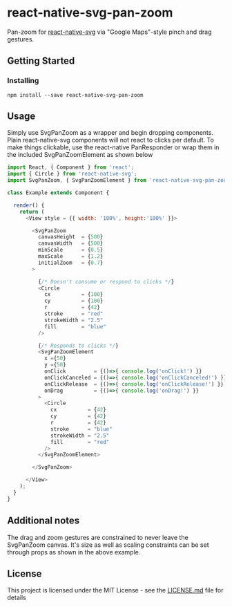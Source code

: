 # react-native-svg-pan-zoom
Pan-zoom for [react-native-svg](https://github.com/react-native-community/react-native-svg) via "Google Maps"-style pinch and drag gestures.


## Getting Started

### Installing

```
npm install --save react-native-svg-pan-zoom
```

## Usage
Simply use SvgPanZoom as a wrapper and begin dropping components. Plain react-native-svg components will not react to clicks per default. To make things clickable, use the react-native PanResponder or wrap them in the included SvgPanZoomElement as shown below
```js
import React, { Component } from 'react';
import { Circle } from 'react-native-svg';
import SvgPanZoom, { SvgPanZoomElement } from 'react-native-svg-pan-zoom';

class Example extends Component {

  render() {
    return (
      <View style = {{ width: '100%', height:'100%' }}>

        <SvgPanZoom
          canvasHeight  = {500}
          canvasWidth   = {500}
          minScale      = {0.5}
          maxScale      = {1.2}
          initialZoom   = {0.7}
        >

          {/* Doesn't consume or respond to clicks */}
          <Circle
            cx          = {100}
            cy          = {100}
            r           = {42} 
            stroke      = "red"
            strokeWidth = "2.5"
            fill        = "blue"
          />

          {/* Responds to clicks */}
          <SvgPanZoomElement
            x ={50}
            y ={50}
            onClick         = {()=>{ console.log('onClick!') }}
            onClickCanceled = {()=>{ console.log('onClickCanceled!') }}
            onClickRelease  = {()=>{ console.log('onClickRelease!') }}
            onDrag          = {()=>{ console.log('onDrag!') }}
          >
            <Circle
              cx          = {42}
              cy          = {42}
              r           = {42} 
              stroke      = "blue"
              strokeWidth = "2.5"
              fill        = "red"
            />
          </SvgPanZoomElement>

        </SvgPanZoom>

      </View>
    );
  }
}
```

## Additional notes
The drag and zoom gestures are constrained to never leave the SvgPanZoom canvas. It's size as well as scaling constraints can be set through props as shown in the above example.

## License

This project is licensed under the MIT License - see the [LICENSE.md](LICENSE.md) file for details
